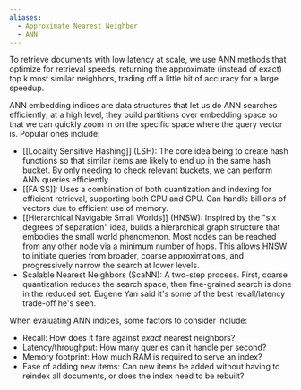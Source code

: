 ```yaml
---
aliases:
  - Approximate Nearest Neighber
  - ANN
---
```

To retrieve documents with low latency at scale, we use ANN methods that optimize for retrieval speeds, returning the approximate (instead of exact) top k most similar neighbors, trading off a little bit of accuracy for a large speedup.

ANN embedding indices are data structures that let us do ANN searches efficiently; at a high level, they build partitions over embedding space so that we can quickly zoom in on the specific space where the query vector is. Popular ones include:
- [[Locality Sensitive Hashing]] (LSH): The core idea being to create hash functions so that similar items are likely to end up in the same hash bucket. By only needing to check relevant buckets, we can perform ANN queries efficiently.
- [[FAISS]]: Uses a combination of both quantization and indexing for efficient retrieval, supporting both CPU and GPU. Can handle billions of vectors due to efficient use of memory.
- [[Hierarchical Navigable Small Worlds]] (HNSW): Inspired by the "six degrees of separation" idea, builds a hierarchical graph structure that embodies the small world phenomenon. Most nodes can be reached from any other node via a minimum number of hops. This allows HNSW to initiate queries from broader, coarse approximations, and progressively narrow the search at lower levels.
- Scalable Nearest Neighbors (ScaNN): A two-step process. First, coarse quantization reduces the search space, then fine-grained search is done in the reduced set. Eugene Yan said it's some of the best recall/latency trade-off he's seen.

When evaluating ANN indices, some factors to consider include:
- Recall: How does it fare against *exact* nearest neighbors?
- Latency/throughput: How many queries can it handle per second?
- Memory footprint: How much RAM is required to serve an index?
- Ease of adding new items: Can new items be added without having to reindex all documents, or does the index need to be rebuilt?

